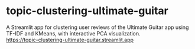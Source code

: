 # topic-clustering-ultimate-guitar
A Streamlit app for clustering user reviews of the Ultimate Guitar app using TF-IDF and KMeans, with interactive PCA visualization.<br>
https://topic-clustering-ultimate-guitar.streamlit.app
